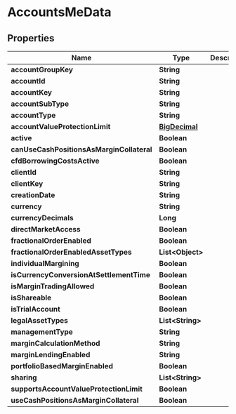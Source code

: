 # AccountsMeData

## Properties
Name | Type | Description | Notes
------------ | ------------- | ------------- | -------------
**accountGroupKey** | **String** |  |  [optional]
**accountId** | **String** |  |  [optional]
**accountKey** | **String** |  |  [optional]
**accountSubType** | **String** |  |  [optional]
**accountType** | **String** |  |  [optional]
**accountValueProtectionLimit** | [**BigDecimal**](BigDecimal.md) |  |  [optional]
**active** | **Boolean** |  |  [optional]
**canUseCashPositionsAsMarginCollateral** | **Boolean** |  |  [optional]
**cfdBorrowingCostsActive** | **Boolean** |  |  [optional]
**clientId** | **String** |  |  [optional]
**clientKey** | **String** |  |  [optional]
**creationDate** | **String** |  |  [optional]
**currency** | **String** |  |  [optional]
**currencyDecimals** | **Long** |  |  [optional]
**directMarketAccess** | **Boolean** |  |  [optional]
**fractionalOrderEnabled** | **Boolean** |  |  [optional]
**fractionalOrderEnabledAssetTypes** | **List&lt;Object&gt;** |  |  [optional]
**individualMargining** | **Boolean** |  |  [optional]
**isCurrencyConversionAtSettlementTime** | **Boolean** |  |  [optional]
**isMarginTradingAllowed** | **Boolean** |  |  [optional]
**isShareable** | **Boolean** |  |  [optional]
**isTrialAccount** | **Boolean** |  |  [optional]
**legalAssetTypes** | **List&lt;String&gt;** |  |  [optional]
**managementType** | **String** |  |  [optional]
**marginCalculationMethod** | **String** |  |  [optional]
**marginLendingEnabled** | **String** |  |  [optional]
**portfolioBasedMarginEnabled** | **Boolean** |  |  [optional]
**sharing** | **List&lt;String&gt;** |  |  [optional]
**supportsAccountValueProtectionLimit** | **Boolean** |  |  [optional]
**useCashPositionsAsMarginCollateral** | **Boolean** |  |  [optional]
